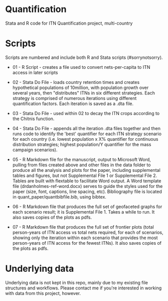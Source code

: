 # Quantification
Stata and R code for ITN Quantification project, multi-country

# Scripts

Scripts are numbered and include both R and Stata scripts (#sorrynotsorry). 

- 01 - R Script - creates a file used to convert nets-per-capita to ITN access in later scripts

- 02 - Stata Do File - loads country retention times and creates hypothetical populations of 10million, with population growth over several years, then "distributes" ITNs in six different strategies. Each strategy is comprised of numerous iterations using different quantification factors. Each iteration is saved as a .dta file.

- 03 - Stata Do File - used within 02 to decay the ITN crops according to the Chitnis function.

- 04 - Stata Do File - appends all the iteration .dta files together and then runs code to identify the 'best' quantifier for each ITN strategy scenario for each country (i.e. lowest population x X% quantifier for continuous distribution strategies; highest population/Y quantifier for the mass campaign scenarios).

- 05 - R Markdown file for the manuscript, output to Microsoft Word, pulling from files created above and other files in the data folder to produce all the analysis and plots for the paper, including supplemental tables and figures, but not Supplemental File 1 or Supplemental File 2. Tables are built with flextable to facilitate Word output. A Word template file (drdanholmes-ref-word.docx) serves to guide the styles used for the paper (size, font, captions, line spacing, etc). Bibliography file is located in quant_paper/quantbibfile.bib, using bibtex.

- 06 - R Markdown file that produces the full set of geofaceted graphs for each scenario result; it is Supplemental File 1. Takes a while to run. It also saves copies of the plots as pdfs.

- 07 - R Markdown file that produces the full set of frontier plots (total person-years of ITN access vs total nets required, for each of scenarios, showing only the iteration within each scenario that provides the most person-years of ITN access for the fewest ITNs). It also saves copies of the plots as pdfs.


# Underlying data
Underlying data is not kept in this repo, mainly due to my existing file structures and workflows. Please contact me if you're interested in working with data from this project, however.

